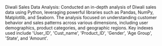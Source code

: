 Diwali Sales Data Analysis: Conducted an in-depth analysis of Diwali sales data using Python, leveraging powerful libraries such as Pandas, NumPy, Matplotlib, and Seaborn. The analysis focused on understanding customer behavior and sales patterns across various dimensions, including user demographics, product categories, and geographic regions. Key indexes used include 'User_ID', 'Cust_name', 'Product_ID', 'Gender', 'Age Group', 'State', and 'Amount'.
